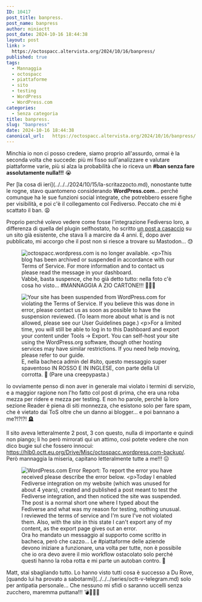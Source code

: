 ```yaml
---
ID: 10417
post_title: banpress.
post_name: banpress
author: minioctt
post_date: 2024-10-16 18:44:38
layout: post
link: >
  https://octospacc.altervista.org/2024/10/16/banpress/
published: true
tags:
  - Mannaggia
  - octospacc
  - piattaforme
  - sito
  - testing
  - WordPress
  - WordPress.com
categories:
  - Senza categoria
title: banpress.
slug: "banpress"
date: 2024-10-16 18:44:38
canonical_url:   https://octospacc.altervista.org/2024/10/16/banpress/
---
```

<!-- wp:paragraph -->
<p markdown="1">Minchia io non ci posso credere, siamo proprio all'assurdo, ormai è la seconda volta che succede: più mi fisso sull'analizzare e valutare piattaforme varie, più si alza la probabilità che io riceva un <strong>#ban senza fare assolutamente nulla!!!</strong> 😭</p>
<!-- /wp:paragraph -->

<!-- wp:paragraph -->
<p markdown="1">Per [la cosa di ieri](../../../2024/10/15/la-scritazzocto.md), nonostante tutte le rogne, stavo quantomeno considerando <strong>WordPress.com</strong>... perché comunque ha le sue funzioni social integrate, che potrebbero essere fighe per visibilità, e poi c'è il collegamento col Fediverso. Peccato che mi è scattato il ban. 😩</p>
<!-- /wp:paragraph -->

<!-- wp:paragraph -->
<p markdown="1">Proprio perché volevo vedere come fosse l'integrazione Fediverso loro, a differenza di quella del plugin selfhostato, ho scritto <a href="https://hlb0.octt.eu.org/Drive/Misc/octospacc.wordpress.com-backup/3.jpg">un post a casaccio</a> su un sito già esistente, che stava lì a marcire da 4 anni. E, dopo aver pubblicato, mi accorgo che il post non si riesce a trovare su Mastodon... 😓</p>
<!-- /wp:paragraph -->

<!-- wp:paragraph -->
<p markdown="1"></p>
<!-- /wp:paragraph -->

<!-- wp:image {"id":10421,"sizeSlug":"large","linkDestination":"none"} -->
<figure class="wp-block-image size-large"><img src="https://octospacc.github.io/microblog-mirror/assets/uploads/2024/10/wp-17290944729274776196751665956275.jpg" alt="octospacc.wordpress.com is no longer available.

This blog has been archived or suspended in accordance with our Terms of Service.
For more information and to contact us please read the message in your dashboard." class="wp-image-10421"/><figcaption class="wp-element-caption">Vabbè, basta suspence, che ho già detto tutto: nella foto c'è cosa ho visto... #MANNAGGIA A ZIO CARTONE!!! 🥴🤯😵</figcaption></figure>
<!-- /wp:image -->

<!-- wp:paragraph -->
<p markdown="1"></p>
<!-- /wp:paragraph -->

<!-- wp:image {"id":10427,"sizeSlug":"large","linkDestination":"none"} -->
<figure class="wp-block-image size-large"><img src="https://octospacc.github.io/microblog-mirror/assets/uploads/2024/10/wp-17290954949671351850688350244075.jpg" alt="Your site has been suspended from WordPress.com for violating the Terms of Service. If you believe this was done in error, please contact us as soon as possible to have the suspension reviewed. (To learn more about what is and is not allowed, please see our User Guidelines page.)

For a limited time, you will still be able to log in to this Dashboard and export your content under Tools → Export. You can self-host your site using the WordPress.org software, though other hosting services may have similar restrictions. If you need help moving, please refer to our guide." class="wp-image-10427"/><figcaption class="wp-element-caption">E, nella bacheca admin del #sito, questo messaggio super spaventoso IN ROSSO E IN INGLESE, con parte della UI corrotta. 🌋 (Pare una creepypasta.)</figcaption></figure>
<!-- /wp:image -->

<!-- wp:paragraph -->
<p markdown="1"></p>
<!-- /wp:paragraph -->

<!-- wp:paragraph -->
<p markdown="1">Io ovviamente penso di non aver in generale mai violato i termini di servizio, e a maggior ragione non l'ho fatto col post di prima, che era una roba mezza per ridere e mezza per testing. E non ho parole, perché la loro sezione Reader è piena di siti monnezza, che esistono solo per fare spam, che è vietato dai ToS oltre che un danno ai blogger... e poi bannano a me?!?!?! 🪦</p>
<!-- /wp:paragraph -->

<!-- wp:paragraph -->
<p markdown="1">Il sito aveva letteralmente 2 post, 3 con questo, nulla di importante e quindi non piango; li ho però mirrorati qui un attimo, così potete vedere che non dico bugie sul che fossero innocui: <a href="https://hlb0.octt.eu.org/Drive/Misc/octospacc.wordpress.com-backup/">https://hlb0.octt.eu.org/Drive/Misc/octospacc.wordpress.com-backup/</a>. Però mannaggia la miseria, capitano letteralmente tutte a me!!! 😖</p>
<!-- /wp:paragraph -->

<!-- wp:paragraph -->
<p markdown="1"></p>
<!-- /wp:paragraph -->

<!-- wp:image {"id":10426,"sizeSlug":"large","linkDestination":"none"} -->
<figure class="wp-block-image size-large"><img src="https://octospacc.github.io/microblog-mirror/assets/uploads/2024/10/screenshot_2024-10-16-16-16-06-159_org8491100792130541719-960x443.jpg" alt="WordPress.com Error Report: To report the error you have received please describe the error below.

Today I enabled Fediverse integration on my website (which was unused for about 4 years), created and published a post meant to test the Fediverse integration, and then noticed the site was suspended. The post is a normal short one where I typed about the Fediverse and what was my reason for testing, nothing unusual. I reviewed the terms of service and I'm sure I've not violated them.
Also, with the site in this state I can't export any of my content, as the export page gives out an error." class="wp-image-10426"/><figcaption class="wp-element-caption">Ora ho mandato un messaggio al supporto come scritto in bacheca, però che cazzo... Le #piattaforme delle aziende devono iniziare a funzionare, una volta per tutte, non è possibile che io ora devo avere il mio workflow ostacolato solo perché questi hanno la roba rotta e mi parte un autoban contro. 👹</figcaption></figure>
<!-- /wp:image -->

<!-- wp:paragraph -->
<p markdown="1"></p>
<!-- /wp:paragraph -->

<!-- wp:paragraph -->
<p markdown="1">Matt, stai sbagliando tutto. Lo hanno visto tutti cosa è successo a Du Rove, [quando lui ha provato a sabotarmi](../../../series/octt-v-telegram.md) solo per antipatia personale... Che nessuno mi sfidi o saranno uccelli senza zucchero, maremma puttana!!! 💣🧨🏢🎇</p>
<!-- /wp:paragraph -->